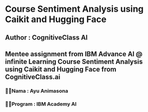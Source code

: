 # Course Sentiment Analysis using Caikit and Hugging Face
## Author : CognitiveClass AI

Mentee assignment from IBM Advance AI @ infinite Learning
Course Sentiment Analysis using Caikit and Hugging Face from CognitiveClass.ai
---

### 💐💫Nama     : Ayu Animasona
### 💐💫Program  : IBM Academy AI

